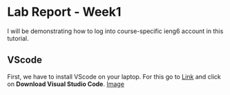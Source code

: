 # Lab Report - Week1
I will be demonstrating how to log into course-specific ieng6 account in this tutorial.
## VScode
First, we have to install VScode on your laptop. For this go to [Link](https://code.visualstudio.com/docs/setup/mac) and click on **Download Visual Studio Code**.
[Image](<img width="1439" alt="Screen Shot 2023-04-09 at 4 03 54 PM" src="https://user-images.githubusercontent.com/115913042/230800572-9a5f6bbe-ebf6-4d30-902e-5fc6238a3c27.png">
)
